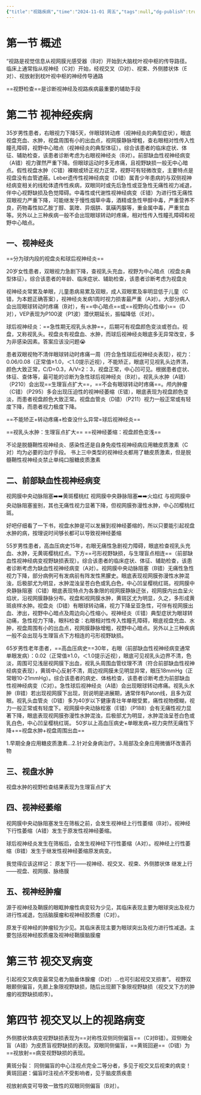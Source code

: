 ```yaml
---
{"title":"视路疾病","time":"2024-11-01 周五","tags":null,"dg-publish":true,"permalink":"/200 学习/206 眼科学/第15章 视路疾病/视路疾病/","dgPassFrontmatter":true,"created":"2024-11-01T13:02:04.328+08:00","updated":"2024-11-01T13:27:04.680+08:00"}
---
```


# 第一节 概述
“视路是视觉信息从视网膜光感受器（B对）开始到大脑枕叶视中枢的传导路径。临床上通常指从视神经（C对）开始，经视交叉（D对）、视束、外侧膝状体（E对）、视放射到枕叶视中枢的神经传导通路


==视野检查==是诊断视神经及视路疾病最重要的辅助手段
# 第二节 视神经疾病
35岁男性患者，右眼视力下降5天，伴眼球转动疼（视神经炎的典型症状），眼底视盘充血、水肿，视盘周围有小的出血点，视网膜静脉增粗，查右眼相对性传入性瞳孔障碍，视野中心暗点（视神经炎的典型体征）。综合该患者的临床症状、体征、辅助检查，该患者诊断考虑为右眼视神经炎（B对）。前部缺血性视神经病变（A错）视力骤然严重下降。但眼球运动时多无疼痛，且视野缺损一般无中心暗点。假性视盘水肿（C错）裸眼或矫正视力正常，视野可有轻微改变，主要特点是视盘没有血管遮蔽。Leber遗传性视神经病变（D错）属青少年患病的与双侧视神经病变相关的线粒体遗传性疾病，双眼同时或先后急性或亚急性无痛性视力减退，伴中心视野缺损及色觉障碍。中毒性或代谢性视神经病变（E错）为进行性无痛性双眼视力严重下降，可能继发于慢性烟草中毒，酒精或急性甲醇中毒，严重营养不良，药物毒性如乙胺丁醇、氯喹、异烟肼、氯磺丙脲等，重金属中毒，严重贫血等。另外以上三种疾病一般不会出现眼球转动时疼痛，相对性传入性瞳孔障碍和视野中心暗点。
## 一、视神经炎
==分为球内段的视盘炎和球后视神经炎==

20岁女性患者，双眼视力急剧下降，查视乳头充血，视野为中心暗点（视盘炎典型体征）。综合该患者的年龄、临床症状、辅助检查，该患者诊断考虑为视盘炎

视神经炎常累及单眼，儿童患病易累及双眼，成人双眼累及率明显低于儿童（C错，为本题正确答案），视神经炎发病1周时视力损害最严重（A对）。大部分病人会出现眼球转动时疼痛（B对），有==中心暗点==或==视野向心性缩小==（D对），VEP表现为P100波（P1波）潜伏期延长，振幅降低（E对）。

球后视神经炎：==急性期无视乳头水肿==，后期可有视盘颜色变淡或苍白。视盘，又称视乳头。视盘炎有视盘血、水肿，而球后视神经炎眼底多无异常改变，多为非感染因素。答案应该没问题😭

患者双眼视物不清伴眼球转动时疼痛一周（符合急性球后视神经炎表现），视力：0.06/0.08（正常值≥1.0，＜1.0提示近视），不能矫正，眼底可见视乳头边界清，颜色大致正常，C/D=0.3，A/V=2：3，视盘正常，中心凹可见。根据患者症状、体征、查体等，最可能的诊断为急性球后视神经炎（B对）。视乳头水肿（A错）（P210）会出现==生理盲点扩大==，==不会有眼球转动时疼痛==。颅内肿瘤（C错）（P295）多会出现压迫性的视神经萎缩（E错），眼底表现为视盘颜色变淡，而患者视盘颜色大致正常。视盘血管炎（D错）（P211）视力一般正常或有轻度下降，而患者视力极度下降。

==不能矫正+转动疼痛+检查没什么异常=球后视神经炎==

==视乳头水肿：生理盲点扩大==
==视神经萎缩：视盘颜色变浅==

不论是脱髓鞘性视神经炎、感染性还是自身免疫性视神经病应用糖皮质激素（C对）均为必要的治疗手段。
书上三中类型的视神经炎都用了糖皮质激素，但是脱髓鞘性视神经炎禁止单纯口服糖皮质激素
## 二、前部缺血性视神经病变
视网膜中央动脉阻塞➡️➡️黄斑樱桃红
视网膜中央静脉阻塞➡️➡️火焰红
与视网膜中央动脉阻塞鉴别，其也无痛性视力显著下降，但视网膜弥漫性水肿，中心凹樱桃红斑。

好吧仔细看了一下书，视盘水肿是可以发展到视神经萎缩的，所以只要能引起视盘水肿的病，按理说时间够长都可以导致视神经萎缩

55岁男性患者，高血压病史15年，右眼无痛性急剧视力障碍，眼底检查视乳头充血、水肿，无黄斑樱桃红点。下方==弓形视野缺损，与生理盲点相连==（前部缺血性视神经病变视野缺损表现）。综合该患者的临床症状、体征、辅助检查，该患者诊断考虑为缺血性视神经病变（A对）。视网膜中央动脉阻塞（B错）无痛性急性视力下降，部分病例可有发病前有阵发性黑朦史。眼底表现视网膜弥漫性水肿混浊，后极部尤为明显，水肿混浊呈苍白色或乳白色，中心凹呈樱桃红斑。视网膜中央静脉阻塞（C错）眼底表现特点为各象限的视网膜静脉迂张，视网膜内出血呈火焰状，沿视网膜静脉分布。视盘和视网膜水肿，黄斑区尤为明显，久之，多形成黄斑痰样水肿。视盘炎（D错）有眼球转动痛，视力下降呈亚急性，可伴有视网膜出血、渗出，视野中心暗点及周边向心性缩小。视神经炎（E错）典型症状为眼球转动痛，急性视力下降，眼科检查：右眼相对性传入性瞳孔障碍，眼底视盘充血、水肿，视盘周围有小的出血点，视网膜静脉增粗，视野中心暗点。另外以上三种疾病一般不会出现与生理盲点下方相连的弓形视野缺损。

65岁男性老年患者，==高血压病史==30年，右眼（前部缺血性视神经病变通常单眼发病）：0.02（正常值≥1.0，＜1.0提示近视），眼底可见视乳头边界不清，色淡，周围可见浅层视网膜下出血，视乳头周围血管纹理不清（符合前部缺血性视神经病变表现），黄斑中心反射不清，周边视网膜未见明显异常，眼压18mmHg（正常眼10-21mmHg）。综合该患者的病史、体格检查，该患者诊断考虑为前部缺血性视神经病变（C对）。急性球后视神经炎（A错）会出现眼球转动疼痛。视乳头水肿（B错）若出现视网膜下出现，则说明是进展期，通常伴有Paton线，且多为双眼。视乳头血管炎（D错）多为40岁以下健康青壮年单眼受累，痛性视物模糊，视力一般正常或有轻度下。视网膜中央动脉栓塞（E错）（P188）会有无痛性视力显著下降，眼底表现视网膜弥漫性水肿混浊，后极部尤为明显，水肿混浊呈苍白色或乳白色，中心凹呈樱桃红斑。
50岁以上高血压病史+单眼发病+视力突然无痛性下降+==视盘水肿+视盘周围出血==

1.早期全身应用糖皮质激素…2.针对全身病治疗。3.局部及全身应用微循环改善药物
## 三、视盘水肿
视盘水肿的视野检查结果表现为生理盲点扩大
## 四、视神经萎缩
视网膜中央动脉阻塞发生在筛板之前，会发生视神经上行性萎缩（B对）。视神经下行性萎缩（A错）发生于原发性视神经萎缩。

球后视神经炎发生在筛板后，会发生视神经下行性萎缩（A对）。视神经上行性萎缩（B错）发生于继发性视神经萎缩原发病变。

我觉得应该这样记：
原发下行——视神经、视交叉、视束、外侧膝状体
继发上行——视盘、视网膜、脉络膜
## 五、视神经肿瘤
源于视神经及鞘膜的眼眶肿瘤性病变较为少见，其临床表现主要为眼球突出及视力进行性减退，包括脑膜瘤和视神经胶质瘤（C对）。

原发于视神经的肿瘤较为少见。其临床表现主要为眼球突出及视力进行性减退。主要包括视神经胶质瘤及视神经鞘膜脑膜瘤
# 第三节 视交叉病变
引起视交叉病变最常见者为脑垂体腺瘤（D对）…也可引起视交叉损害”。
视野双眼颞侧偏盲，先颞上象限视野缺损，随后出现颞下象限视野缺损（视交叉下方的肿瘤的视野缺损顺序）。
# 第四节 视交叉以上的视路病变
外侧膝状体病变视野缺损表现为==对称性双侧同侧偏盲==（C对B错）。双侧眼全盲（A错）为皮质盲视野缺损的表现。双眼同侧偏盲，==黄斑回避==（D错）为==视放射==病变视野缺损的表现。


黄斑分裂： 同侧偏盲的中心注视点完全二等分者，多见于视交叉后视束的病变！
黄斑回避：偏盲时注视点不受影响者，见于脑皮质疾患

视放射病变可导致一致性的双眼同侧偏盲（B对）。












































































































































































































































































































































































































































